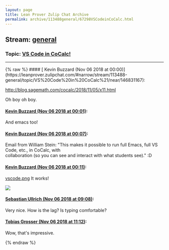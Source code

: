 ```yaml
---
layout: page
title: Lean Prover Zulip Chat Archive 
permalink: archive/113488general/67298VSCodeinCoCalc.html
---
```


## Stream: [general](https://leanprover-community.github.io/archive/113488general/index.html)
### Topic: [VS Code in CoCalc!](https://leanprover-community.github.io/archive/113488general/67298VSCodeinCoCalc.html)

---

<base href="https://leanprover.zulipchat.com">
{% raw %}
#### [ Kevin Buzzard (Nov 06 2018 at 00:00)](https://leanprover.zulipchat.com/#narrow/stream/113488-general/topic/VS%20Code%20in%20CoCalc%21/near/146831167):
<p><a href="http://blog.sagemath.com/cocalc/2018/11/05/x11.html" target="_blank" title="http://blog.sagemath.com/cocalc/2018/11/05/x11.html">http://blog.sagemath.com/cocalc/2018/11/05/x11.html</a></p>
<p>Oh boy oh boy.</p>

#### [ Kevin Buzzard (Nov 06 2018 at 00:01)](https://leanprover.zulipchat.com/#narrow/stream/113488-general/topic/VS%20Code%20in%20CoCalc%21/near/146831194):
<p>And emacs too!</p>

#### [ Kevin Buzzard (Nov 06 2018 at 00:07)](https://leanprover.zulipchat.com/#narrow/stream/113488-general/topic/VS%20Code%20in%20CoCalc%21/near/146831510):
<p>Email from William Stein: "This makes it possible to run full Emacs, full VS Code, etc., in CoCalc, with<br>
collaboration (so you can see and interact with what students see)." :D</p>

#### [ Kevin Buzzard (Nov 06 2018 at 00:11)](https://leanprover.zulipchat.com/#narrow/stream/113488-general/topic/VS%20Code%20in%20CoCalc%21/near/146831717):
<p><a href="/user_uploads/3121/c_znihFSwvMSo9pYJP8_4yXE/vscode.png" target="_blank" title="vscode.png">vscode.png</a> It works!</p>
<div class="message_inline_image"><a href="/user_uploads/3121/c_znihFSwvMSo9pYJP8_4yXE/vscode.png" target="_blank" title="vscode.png"><img src="/user_uploads/3121/c_znihFSwvMSo9pYJP8_4yXE/vscode.png"></a></div>

#### [ Sebastian Ullrich (Nov 06 2018 at 09:08)](https://leanprover.zulipchat.com/#narrow/stream/113488-general/topic/VS%20Code%20in%20CoCalc%21/near/146851397):
<p>Very nice. How is the lag? Is typing comfortable?</p>

#### [ Tobias Grosser (Nov 06 2018 at 11:12)](https://leanprover.zulipchat.com/#narrow/stream/113488-general/topic/VS%20Code%20in%20CoCalc%21/near/146856232):
<p>Wow, that's impressive.</p>


{% endraw %}
